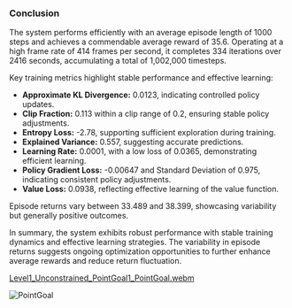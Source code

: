 ### Conclusion

The system performs efficiently with an average episode length of 1000 steps and achieves a commendable average reward of 35.6. Operating at a high frame rate of 414 frames per second, it completes 334 iterations over 2416 seconds, accumulating a total of 1,002,000 timesteps.

Key training metrics highlight stable performance and effective learning:
- **Approximate KL Divergence:** 0.0123, indicating controlled policy updates.
- **Clip Fraction:** 0.113 within a clip range of 0.2, ensuring stable policy adjustments.
- **Entropy Loss:** -2.78, supporting sufficient exploration during training.
- **Explained Variance:** 0.557, suggesting accurate predictions.
- **Learning Rate:** 0.0001, with a low loss of 0.0365, demonstrating efficient learning.
- **Policy Gradient Loss:** -0.00647 and Standard Deviation of 0.975, indicating consistent policy adjustments.
- **Value Loss:** 0.0938, reflecting effective learning of the value function.

Episode returns vary between 33.489 and 38.399, showcasing variability but generally positive outcomes.

In summary, the system exhibits robust performance with stable training dynamics and effective learning strategies. The variability in episode returns suggests ongoing optimization opportunities to further enhance average rewards and reduce return fluctuation.

[Level1_Unconstrained_PointGoal1_PointGoal.webm](https://github.com/Naveed776/Safe_expolration_RL_SafetyGym/assets/91262613/7c7fd630-66ef-4392-bf35-de93334367d7)

![PointGoal](https://github.com/Naveed776/Safe_expolration_RL_SafetyGym/assets/91262613/b9f10efe-b9dd-4cb1-896b-6f2abf686474)


